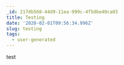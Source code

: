 ```yaml
---
_id: 217db560-44d9-11ea-999c-4f5dbe40ca03
title: Testing
date: '2020-02-01T09:56:34.996Z'
slug: testing
tags:
  - user-generated
---
```

test
